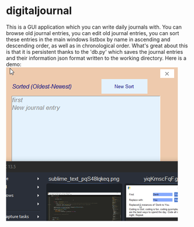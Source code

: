 # digitaljournal
This is a GUI application which you can write daily journals with. You can browse old journal entries, you can edit old journal entries, you can sort these entries in the main
windows listbox by name in ascending and descending order, as well as in chronological order. What's great about this is that it is persistent thanks to the 'db.py' which saves
the journal entries and their information json format written to the working directory. 
Here is a demo: ![Alt Text](https://github.com/derikvanschaik/digitaljournal/blob/main/digitaldiary.gif)
